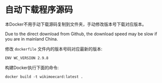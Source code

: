 # 自动下载程序源码

本Docker不用手动下载源码复制到文件夹，手动修改版本号下载对应版本。

Due to the direct download from Github, the download speed may be slow if you are in mainland China.

修改 `dockerfile` 文件内的版本号码对应最新的版本:

```
ENV WC_VERSION 2.9.8
```

构建Docker执行下面的命令:

```
docker build -t wikimoecard:latest .
```

